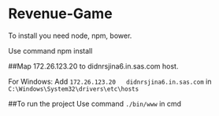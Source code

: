 # Revenue-Game

To install you need node, npm, bower.

Use command npm install

##Map 172.26.123.20 to didnrsjina6.in.sas.com host.

For Windows: Add ```172.26.123.20	didnrsjina6.in.sas.com``` in ```C:\Windows\System32\drivers\etc\hosts```

##To run the project
Use command ```./bin/www``` in cmd
